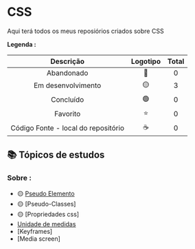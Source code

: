 # CSS
 
<p> Aqui terá todos os meus reposiórios criados sobre CSS </p>
 

<strong> Legenda :</strong>

|Descrição | Logotipo   | Total |
|:--: |:--:|:--:|
| Abandonado | 🔴 | 0 |
| Em desenvolvimento    |  🟡  | 3 |
| Concluído    |  🟢  | 0 |
| Favorito | ⭐ | 0 |
| Código Fonte - local do repositório | ☕| 0 |



## 📚 Tópicos de estudos 


### Sobre :

* 🟡 [Pseudo Elemento](https://github.com/LeandroPereira2603/CSS/blob/main/Explica%C3%A7%C3%B4es/pseudo-elemento.md)
* 🟡 [Pseudo-Classes]
* 🟡 [Propriedades css]
* [Unidade de medidas]()
* [Keyframes]
* [Media screen]
